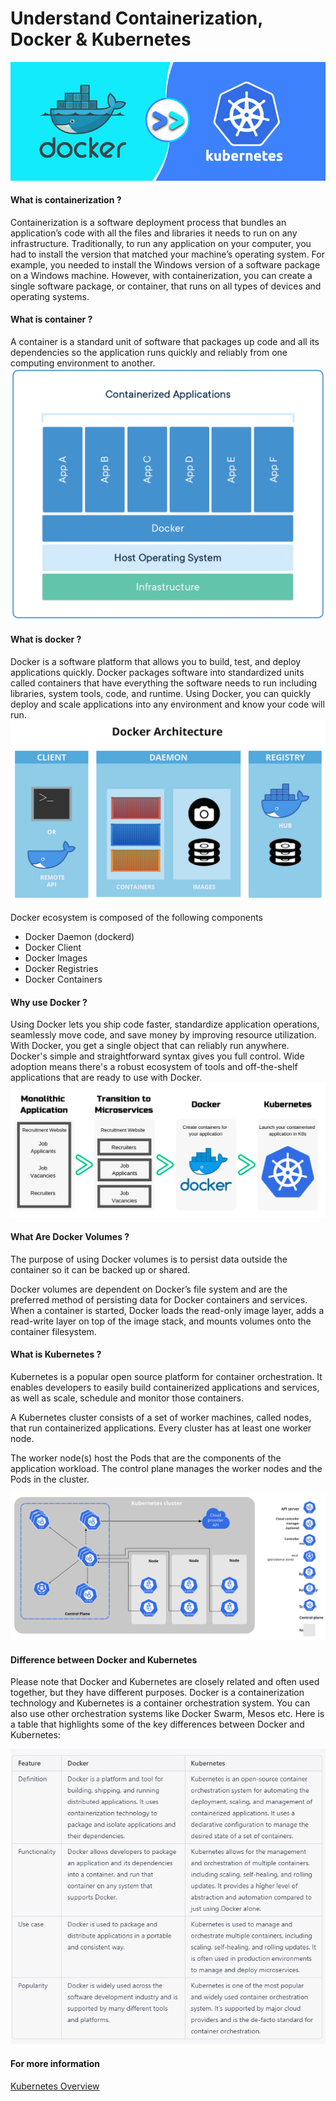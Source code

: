 # Understand Containerization, Docker & Kubernetes 

![](Images/docker.png)

#### What is containerization ?
Containerization is a software deployment process that bundles an application’s code with all the files and libraries it needs to run on any infrastructure. Traditionally, to run any application on your computer, you had to install the version that matched your machine’s operating system. For example, you needed to install the Windows version of a software package on a Windows machine. However, with containerization, you can create a single software package, or container, that runs on all types of devices and operating systems. 

#### What is container ?
A container is a standard unit of software that packages up code and all its dependencies so the application runs quickly and reliably from one computing environment to another.
![](Images/docker1.png)

#### What is docker ?
Docker is a software platform that allows you to build, test, and deploy applications quickly. Docker packages software into standardized units called containers that have everything the software needs to run including libraries, system tools, code, and runtime. Using Docker, you can quickly deploy and scale applications into any environment and know your code will run.
![](Images/docker2.png)

Docker ecosystem is composed of the following components
- Docker Daemon (dockerd)
- Docker Client
- Docker Images
- Docker Registries
- Docker Containers

#### Why use Docker ?
Using Docker lets you ship code faster, standardize application operations, seamlessly move code, and save money by improving resource utilization. With Docker, you get a single object that can reliably run anywhere. Docker's simple and straightforward syntax gives you full control. Wide adoption means there's a robust ecosystem of tools and off-the-shelf applications that are ready to use with Docker.
![](Images/devops7.png)

#### What Are Docker Volumes ?
The purpose of using Docker volumes is to persist data outside the container so it can be backed up or shared.

Docker volumes are dependent on Docker’s file system and are the preferred method of persisting data for Docker containers and services. When a container is started, Docker loads the read-only image layer, adds a read-write layer on top of the image stack, and mounts volumes onto the container filesystem.

#### What is Kubernetes ? 
Kubernetes is a popular open source platform for container orchestration. It enables developers to easily build containerized applications and services, as well as scale, schedule and monitor those containers.

A Kubernetes cluster consists of a set of worker machines, called nodes, that run containerized applications. Every cluster has at least one worker node.

The worker node(s) host the Pods that are the components of the application workload. The control plane manages the worker nodes and the Pods in the cluster. 

![](Images/components-of-kubernetes.png)

#### Difference between Docker and Kubernetes 

Please note that Docker and Kubernetes are closely related and often used together, but they have different purposes. Docker is a containerization technology and Kubernetes is a container orchestration system. You can also use other orchestration systems like Docker Swarm, Mesos etc. Here is a table that highlights some of the key differences between Docker and Kubernetes:

![](Images/devops8.png)

#### For more information 
[Kubernetes Overview](https://www.redhat.com/en/topics/containers/what-is-kubernetes)